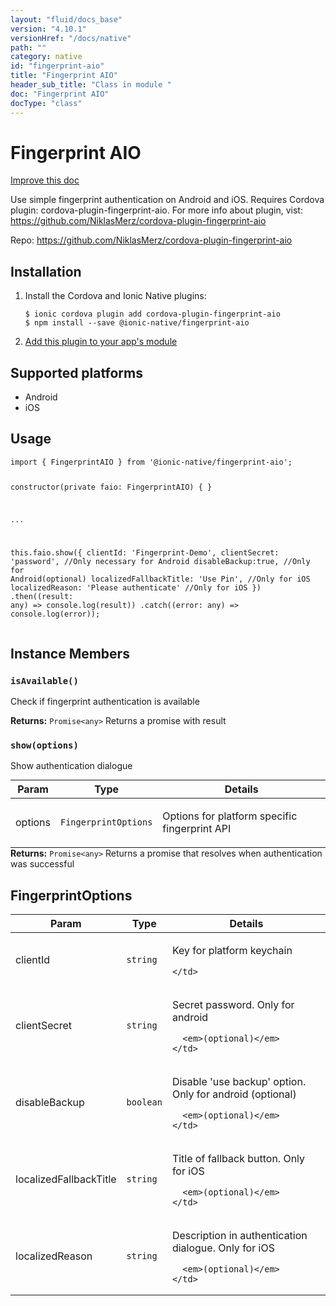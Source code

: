 ```yaml
---
layout: "fluid/docs_base"
version: "4.10.1"
versionHref: "/docs/native"
path: ""
category: native
id: "fingerprint-aio"
title: "Fingerprint AIO"
header_sub_title: "Class in module "
doc: "Fingerprint AIO"
docType: "class"
---
```


<h1 class="api-title">Fingerprint AIO</h1>

<a class="improve-v2-docs" href="http://github.com/ionic-team/ionic-native/edit/master/src/@ionic-native/plugins/fingerprint-aio/index.ts#L28">
  Improve this doc
</a>







<p>Use simple fingerprint authentication on Android and iOS.
Requires Cordova plugin: cordova-plugin-fingerprint-aio. For more info about plugin, vist: <a href="https://github.com/NiklasMerz/cordova-plugin-fingerprint-aio">https://github.com/NiklasMerz/cordova-plugin-fingerprint-aio</a></p>


<p>Repo:
  <a href="https://github.com/NiklasMerz/cordova-plugin-fingerprint-aio">
    https://github.com/NiklasMerz/cordova-plugin-fingerprint-aio
  </a>
</p>


<h2><a class="anchor" name="installation" href="#installation"></a>Installation</h2>
<ol class="installation">
  <li>Install the Cordova and Ionic Native plugins:<br>
    <pre><code class="nohighlight">$ ionic cordova plugin add cordova-plugin-fingerprint-aio
$ npm install --save @ionic-native/fingerprint-aio
</code></pre>
  </li>
  <li><a href="https://ionicframework.com/docs/native/#Add_Plugins_to_Your_App_Module">Add this plugin to your app's module</a></li>
</ol>



<h2><a class="anchor" name="platforms" href="#platforms"></a>Supported platforms</h2>
<ul>
  <li>Android</li><li>iOS</li>
</ul>






<h2><a class="anchor" name="usage" href="#usage"></a>Usage</h2>
<pre><code class="lang-typescript">import { FingerprintAIO } from &#39;@ionic-native/fingerprint-aio&#39;;

constructor(private faio: FingerprintAIO) { }

...

this.faio.show({
    clientId: &#39;Fingerprint-Demo&#39;,
    clientSecret: &#39;password&#39;, //Only necessary for Android
    disableBackup:true,  //Only for Android(optional)
    localizedFallbackTitle: &#39;Use Pin&#39;, //Only for iOS
    localizedReason: &#39;Please authenticate&#39; //Only for iOS
})
.then((result: any) =&gt; console.log(result))
.catch((error: any) =&gt; console.log(error));
</code></pre>








<h2><a class="anchor" name="instance-members" href="#instance-members"></a>Instance Members</h2>
<h3><a class="anchor" name="isAvailable" href="#isAvailable"></a><code>isAvailable()</code></h3>


Check if fingerprint authentication is available


<div class="return-value" markdown="1">
  <i class="icon ion-arrow-return-left"></i>
  <b>Returns:</b> <code>Promise&lt;any&gt;</code> Returns a promise with result
</div><h3><a class="anchor" name="show" href="#show"></a><code>show(options)</code></h3>


Show authentication dialogue
<table class="table param-table" style="margin:0;">
  <thead>
  <tr>
    <th>Param</th>
    <th>Type</th>
    <th>Details</th>
  </tr>
  </thead>
  <tbody>
  <tr>
    <td>
      options</td>
    <td>
      <code>FingerprintOptions</code>
    </td>
    <td>
      <p>Options for platform specific fingerprint API</p>
</td>
  </tr>
  </tbody>
</table>

<div class="return-value" markdown="1">
  <i class="icon ion-arrow-return-left"></i>
  <b>Returns:</b> <code>Promise&lt;any&gt;</code> Returns a promise that resolves when authentication was successful
</div>





<h2><a class="anchor" name="FingerprintOptions" href="#FingerprintOptions"></a>FingerprintOptions</h2>

<table class="table param-table" style="margin:0;">
  <thead>
  <tr>
    <th>Param</th>
    <th>Type</th>
    <th>Details</th>
  </tr>
  </thead>
  <tbody>
  
  <tr>
    <td>
      clientId
    </td>
    <td>
      <code>string</code>
    </td>
    <td>
      <p>Key for platform keychain</p>

      
    </td>
  </tr>
  
  <tr>
    <td>
      clientSecret
    </td>
    <td>
      <code>string</code>
    </td>
    <td>
      <p>Secret password. Only for android</p>

      <em>(optional)</em>
    </td>
  </tr>
  
  <tr>
    <td>
      disableBackup
    </td>
    <td>
      <code>boolean</code>
    </td>
    <td>
      <p>Disable &#39;use backup&#39; option. Only for android (optional)</p>

      <em>(optional)</em>
    </td>
  </tr>
  
  <tr>
    <td>
      localizedFallbackTitle
    </td>
    <td>
      <code>string</code>
    </td>
    <td>
      <p>Title of fallback button. Only for iOS</p>

      <em>(optional)</em>
    </td>
  </tr>
  
  <tr>
    <td>
      localizedReason
    </td>
    <td>
      <code>string</code>
    </td>
    <td>
      <p>Description in authentication dialogue. Only for iOS</p>

      <em>(optional)</em>
    </td>
  </tr>
  
  </tbody>
</table>





